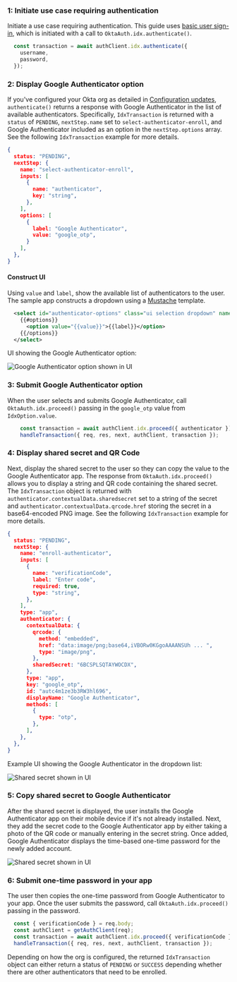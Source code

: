 ### 1: Initiate use case requiring authentication

Initiate a use case requiring authentication. This guide uses [basic user sign-in](/docs/guides/oie-embedded-sdk-use-case-basic-sign-in/nodejs/main/), which is initiated with a call to `OktaAuth.idx.authenticate()`.

```javascript
  const transaction = await authClient.idx.authenticate({
    username,
    password,
  });
```

### 2: Display Google Authenticator option

If you've configured your Okta org as detailed in [Configuration updates](#update-configurations), `authenticate()` returns a response with Google Authenticator in the list of available authenticators. Specifically, `IdxTransaction` is returned with a `status` of `PENDING`, `nextStep.name` set to `select-authenticator-enroll`, and Google Authenticator included as an option in the `nextStep.options` array. See the following `IdxTransaction` example for more details.

```json
{
  status: "PENDING",
  nextStep: {
    name: "select-authenticator-enroll",
    inputs: [
      {
        name: "authenticator",
        key: "string",
      },
    ],
    options: [
      {
        label: "Google Authenticator",
        value: "google_otp",
      }
    ],
  },
}
```

#### Construct UI

Using `value` and `label`, show the available list of authenticators to the user. The sample app constructs a dropdown using a [Mustache](https://mustache.github.io/) template.

```xml
  <select id="authenticator-options" class="ui selection dropdown" name="authenticator">
    {{#options}}
      <option value="{{value}}">{{label}}</option>
    {{/options}}
  </select>
```

UI showing the Google Authenticator option:

<div class="common-image-format">

![Google Authenticator option shown in UI](/img/authenticators/authenticators-google-dropdown-selection.png)

</div>

### 3: Submit Google Authenticator option

When the user selects and submits Google Authenticator, call `OktaAuth.idx.proceed()` passing in the `google_otp` value from `IdxOption.value`.

```javascript
    const transaction = await authClient.idx.proceed({ authenticator });
    handleTransaction({ req, res, next, authClient, transaction });
```

### 4: Display shared secret and QR Code

Next, display the shared secret to the user so they can copy the value to the Google Authenticator app. The response from `OktaAuth.idx.proceed()` allows you to display a string and QR code containing the shared secret. The `IdxTransaction` object is returned with `authenticator.contextualData.sharedsecret` set to a string of the secret and `authenticator.contextualData.qrcode.href` storing the secret in a base64-encoded PNG image. See the following `IdxTransaction` example for more details.

``` json
{
  status: "PENDING",
  nextStep: {
    name: "enroll-authenticator",
    inputs: [
      {
        name: "verificationCode",
        label: "Enter code",
        required: true,
        type: "string",
      },
    ],
    type: "app",
    authenticator: {
      contextualData: {
        qrcode: {
          method: "embedded",
          href: "data:image/png;base64,iVBORw0KGgoAAAANSUh ... ",
          type: "image/png",
        },
        sharedSecret: "6BCSPLSQTAYWOCDX",
      },
      type: "app",
      key: "google_otp",
      id: "autc4m1ze3b3RW3hl696",
      displayName: "Google Authenticator",
      methods: [
        {
          type: "otp",
        },
      ],
    },
  },
}
```

Example UI showing the Google Authenticator in the dropdown list:

<div class="common-image-format">

![Shared secret shown in UI](/img/authenticators/authenticators-google-shared-secret.png)

</div>

### 5: Copy shared secret to Google Authenticator

After the shared secret is displayed, the user installs the Google Authenticator app on their mobile device if it's not already installed.  Next, they add the secret code to the Google Authenticator app by either taking a photo of the QR code or manually entering in the secret string. Once added, Google Authenticator displays the time-based one-time password for the newly added account.

<div class="common-image-format">

![Shared secret shown in UI](/img/authenticators/authenticators-google-one-time-password.png)

</div>

### 6: Submit one-time password in your app

The user then copies the one-time password from Google Authenticator to your app. Once the user submits the password, call `OktaAuth.idx.proceed()` passing in the password.

```javascript
  const { verificationCode } = req.body;
  const authClient = getAuthClient(req);
  const transaction = await authClient.idx.proceed({ verificationCode });
  handleTransaction({ req, res, next, authClient, transaction });
```

Depending on how the org is configured, the returned `IdxTransaction` object can either return a status of `PENDING` or `SUCCESS` depending whether there are other authenticators that need to be enrolled.

